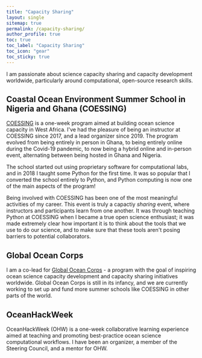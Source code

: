 ```yaml
---
title: "Capacity Sharing"
layout: single
sitemap: true
permalink: /capacity-sharing/
author_profile: true
toc: true
toc_label: "Capacity Sharing"
toc_icon: "gear"
toc_sticky: true
---
```


I am passionate about science capacity sharing and capacity development worldwide, particularly around computational, open-source research skills.

## Coastal Ocean Environment Summer School in Nigeria and Ghana (COESSING)

[COESSING](https://coessing.org) is a one-week program aimed at building ocean science capacity in West Africa. 
I've had the pleasure of being an instructor at COESSING since 2017, and a lead organizer since 2019. 
The program evolved from being entirely in person in Ghana, to being entirely online during the Covid-19 pandemic, to now being a hybrid online and in-person event, alternating between being hosted in Ghana and Nigeria.

The school started out using proprietary software for computational labs, and in 2018 I taught some Python for the first time. It was so popular that I converted the school entirely to Python, and Python computing is now one of the main aspects of the program!

Being involved with COESSING has been one of the most meaningful activities of my career. This event is truly a capactiy _sharing_ event, where instructors and participants learn from one another. It was through teaching Python at COESSING when I became a true open science enthusiast; it was made extremely clear how important it is to think about the tools that we use to do our science, and to make sure that these tools aren't posing barriers to potential collaborators.



## Global Ocean Corps

I am a co-lead for [Global Ocean Corps](https://globaloceancorps.org) - a program with the goal of inspiring ocean science capacity development and capacity sharing initiatives worldwide. Global Ocean Corps is still in its infancy, and we are currently working to set up and fund more summer schools like COESSING in other parts of the world.

## OceanHackWeek

OceanHackWeek (OHW) is a one-week collaborative learning experience aimed at teaching and promoting best-practice ocean science computational workflows. I have been an organizer, a member of the Steering Council, and a mentor for OHW. 


